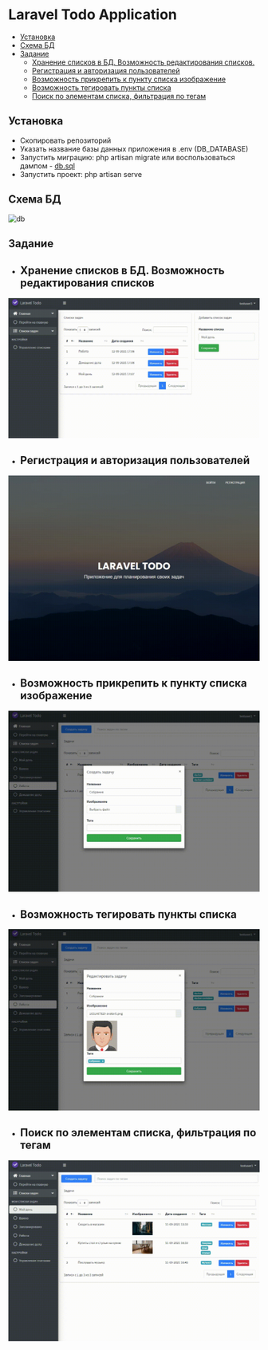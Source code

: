 # Laravel Todo Application

+ [Установка](#установка)
+ [Схема БД](#схема-бд)
+ [Задание](#задание)
	+ [Хранение списков в БД. Возможность редактирования списков.](#хранение-списков-в-бд-возможность-редактирования-списков)
	+ [Регистрация и авторизация пользователей](#регистрация-и-авторизация-пользователей)
	+ [Возможность прикрепить к пункту списка изображение](#возможность-прикрепить-к-пункту-списка-изображение)
	+ [Возможность тегировать пункты списка](#возможность-тегировать-пункты-списка)
	+ [Поиск по элементам списка, фильтрация по тегам](#поиск-по-элементам-списка-фильтрация-по-тегам)

## Установка
- Скопировать репозиторий
- Указать название базы данных приложения в .env (DB_DATABASE)
- Запустить миграцию: php artisan migrate или воспользоваться дампом - [db.sql](db.sql)
- Запустить проект: php artisan serve

## Схема БД
![db](/public/demo/db.jpg)

## Задание
+ ## Хранение списков в БД. Возможность редактирования списков
![task1](/public/demo/1.gif)
+ ## Регистрация и авторизация пользователей
![task2](/public/demo/2.gif)
+ ## Возможность прикрепить к пункту списка изображение
![task3](/public/demo/3.gif)
+ ## Возможность тегировать пункты списка
![task4](/public/demo/4.gif)
+ ## Поиск по элементам списка, фильтрация по тегам
![task5](/public/demo/5.gif)
